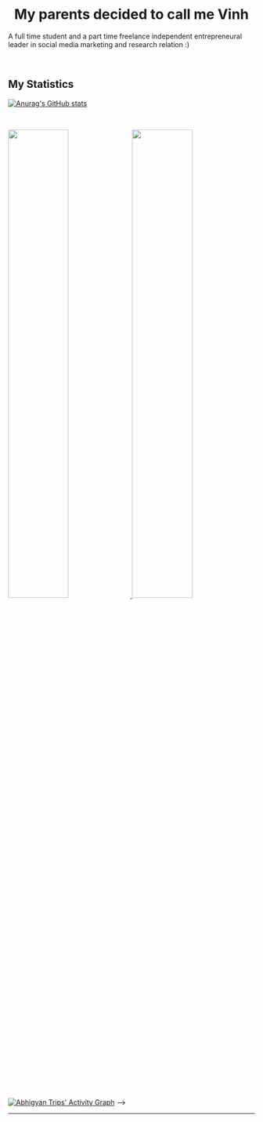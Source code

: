 <h1 align="center">
  <b>My parents decided to call me Vinh</b>
</h1>

A full time student and a part time freelance independent entrepreneural leader in social media marketing and research relation :)

<br>


<div align="center">
</div>

<!-- [![Spotify](https://novatorem-onxczmcky-justvinh.vercel.app/api/spotify)](https://open.spotify.com/user/31mo2w7rim2nb354mvgsck6b3lva) -->

<!--
<div align="center">
  <a href="https://open.spotify.com/user/6s6pbtefezpookh8gwnkko15v">
    <img src="https://spotify-readme-theta-virid.vercel.app/api?scan=true&theme=dark" width="240px">
  </a>
</div>
-->

## My Statistics
[![Anurag's GitHub stats](https://github-readme-stats.vercel.app/api?username=JustVinh&count_private=true)](https://github.com/anuraghazra/github-readme-stats)

<br/>
<p align="left">
  <a href="#">
  <img width="49.5%" src="https://github-readme-stats.vercel.app/api?username=JustVinh&show_icons=true&theme=gruvbox&hide_border=true" />
    <img width="49.5%" src="https://github-readme-streak-stats.herokuapp.com/?user=JustVinh&theme=gruvbox&hide_border=true" />
  </a>
</p>
<br>

[![Abhigyan Trips' Activity Graph](https://activity-graph.herokuapp.com/graph?username=JustVinh&custom_title=Vinh's%20Contribution%20Graph&theme=gruvbox&bg_color=282828&hide_border=true&line=d1a01f&point=c58545)](https://abhigyantrips.dev) -->

------


